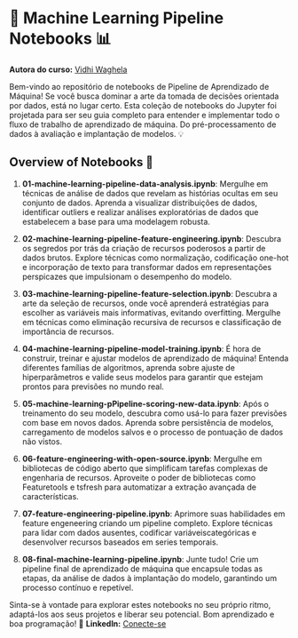 # 🚀 Machine Learning Pipeline Notebooks 📊

**Autora do curso:** [Vidhi Waghela](https://github.com/Vidhi1290/Machine-learning-Pipeline)

Bem-vindo ao repositório de notebooks de Pipeline de Aprendizado de Máquina! Se você busca dominar a arte da tomada de decisões orientada por dados, está no lugar certo. Esta coleção de notebooks do Jupyter foi projetada para ser seu guia completo para entender e implementar todo o fluxo de trabalho de aprendizado de máquina. Do pré-processamento de dados à avaliação e implantação de modelos. 💡

## Overview of Notebooks 📝

1. **01-machine-learning-pipeline-data-analysis.ipynb**: Mergulhe em técnicas de análise de dados que revelam as histórias ocultas em seu conjunto de dados. Aprenda a visualizar distribuições de dados, identificar outliers e realizar análises exploratórias de dados que estabelecem a base para uma modelagem robusta.

2. **02-machine-learning-pipeline-feature-engineering.ipynb**: Descubra os segredos por trás da criação de recursos poderosos a partir de dados brutos. Explore técnicas como normalização, codificação one-hot e incorporação de texto para transformar dados em representações perspicazes que impulsionam o desempenho do modelo.

3. **03-machine-learning-pipeline-feature-selection.ipynb**: Descubra a arte da seleção de recursos, onde você aprenderá estratégias para escolher as variáveis ​​mais informativas, evitando overfitting. Mergulhe em técnicas como eliminação recursiva de recursos e classificação de importância de recursos.

4. **04-machine-learning-pipeline-model-training.ipynb**: É hora de construir, treinar e ajustar modelos de aprendizado de máquina! Entenda diferentes famílias de algoritmos, aprenda sobre ajuste de hiperparâmetros e valide seus modelos para garantir que estejam prontos para previsões no mundo real.

5. **05-machine-learning-pPipeline-scoring-new-data.ipynb**:  Após o treinamento do seu modelo, descubra como usá-lo para fazer previsões com base em novos dados. Aprenda sobre persistência de modelos, carregamento de modelos salvos e o processo de pontuação de dados não vistos.

6. **06-feature-engineering-with-open-source.ipynb**: Mergulhe em bibliotecas de código aberto que simplificam tarefas complexas de engenharia de recursos. Aproveite o poder de bibliotecas como Featuretools e tsfresh para automatizar a extração avançada de características.

7. **07-feature-engineering-pipeline.ipynb**: Aprimore suas habilidades em feature engeneering criando um pipeline completo. Explore técnicas para lidar com dados ausentes, codificar variáveis ​​categóricas e desenvolver recursos baseados em series temporais.

8. **08-final-machine-learning-pipeline.ipynb**: Junte tudo! Crie um pipeline final de aprendizado de máquina que encapsule todas as etapas, da análise de dados à implantação do modelo, garantindo um processo contínuo e repetível.

Sinta-se à vontade para explorar estes notebooks no seu próprio ritmo, adaptá-los aos seus projetos e liberar seu potencial. Bom aprendizado e boa programação! 🎉 **LinkedIn:**  [Conecte-se](https://www.linkedin.com/in/vidhi-waghela-434663198/)
